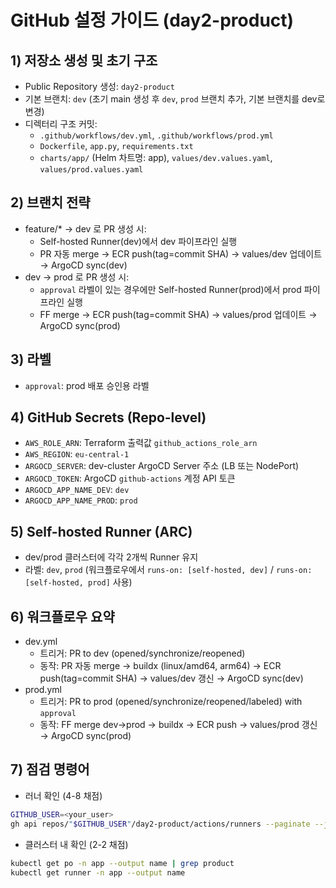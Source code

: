 # GitHub 설정 가이드 (day2-product)

## 1) 저장소 생성 및 초기 구조
- Public Repository 생성: `day2-product`
- 기본 브랜치: `dev` (초기 main 생성 후 `dev`, `prod` 브랜치 추가, 기본 브랜치를 dev로 변경)
- 디렉터리 구조 커밋:
  - `.github/workflows/dev.yml`, `.github/workflows/prod.yml`
  - `Dockerfile`, `app.py`, `requirements.txt`
  - `charts/app/` (Helm 차트명: app), `values/dev.values.yaml`, `values/prod.values.yaml`

## 2) 브랜치 전략
- feature/* → dev 로 PR 생성 시:
  - Self-hosted Runner(dev)에서 dev 파이프라인 실행
  - PR 자동 merge → ECR push(tag=commit SHA) → values/dev 업데이트 → ArgoCD sync(dev)
- dev → prod 로 PR 생성 시:
  - `approval` 라벨이 있는 경우에만 Self-hosted Runner(prod)에서 prod 파이프라인 실행
  - FF merge → ECR push(tag=commit SHA) → values/prod 업데이트 → ArgoCD sync(prod)

## 3) 라벨
- `approval`: prod 배포 승인용 라벨

## 4) GitHub Secrets (Repo-level)
- `AWS_ROLE_ARN`: Terraform 출력값 `github_actions_role_arn`
- `AWS_REGION`: `eu-central-1`
- `ARGOCD_SERVER`: dev-cluster ArgoCD Server 주소 (LB 또는 NodePort)
- `ARGOCD_TOKEN`: ArgoCD `github-actions` 계정 API 토큰
- `ARGOCD_APP_NAME_DEV`: `dev`
- `ARGOCD_APP_NAME_PROD`: `prod`

## 5) Self-hosted Runner (ARC)
- dev/prod 클러스터에 각각 2개씩 Runner 유지
- 라벨: `dev`, `prod` (워크플로우에서 `runs-on: [self-hosted, dev]` / `runs-on: [self-hosted, prod]` 사용)

## 6) 워크플로우 요약
- dev.yml
  - 트리거: PR to dev (opened/synchronize/reopened)
  - 동작: PR 자동 merge → buildx (linux/amd64, arm64) → ECR push(tag=commit SHA) → values/dev 갱신 → ArgoCD sync(dev)
- prod.yml
  - 트리거: PR to prod (opened/synchronize/reopened/labeled) with `approval`
  - 동작: FF merge dev→prod → buildx → ECR push → values/prod 갱신 → ArgoCD sync(prod)

## 7) 점검 명령어
- 러너 확인 (4-8 채점)
```bash
GITHUB_USER=<your_user>
gh api repos/"$GITHUB_USER"/day2-product/actions/runners --paginate --jq '.runners[] | select(any(.labels[].name; . == "dev" or . == "prod")) | "\(.name)\t\([.labels[].name] | join(","))"'
```
- 클러스터 내 확인 (2-2 채점)
```bash
kubectl get po -n app --output name | grep product
kubectl get runner -n app --output name
```
